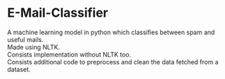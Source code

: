 # E-Mail-Classifier

A machine learning model in python which classifies between spam and useful mails.\
Made using NLTK.\
Consists implementation without NLTK too.\
Consists additional code to preprocess and clean the data fetched from a dataset.
